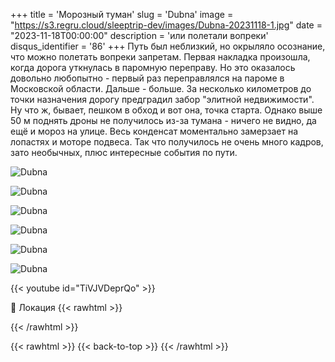 +++
title = 'Морозный туман'
slug = 'Dubna'
image = "https://s3.regru.cloud/sleeptrip-dev/images/Dubna-20231118-1.jpg"
date = "2023-11-18T00:00:00"
description = 'или полетали вопреки'
disqus_identifier = '86'
+++
Путь был неблизкий, но окрыляло осознание, что можно полетать вопреки запретам. Первая накладка произошла, когда дорога уткнулась в паромную переправу. Но это оказалось довольно любопытно - первый раз переправлялся на пароме в Московской области. Дальше - больше. За несколько километров до точки назначения дорогу предградил забор "элитной недвижимости". Ну что ж, бывает, пешком в обход и вот она, точка старта. Однако выше 50 м поднять дроны не получилось из-за тумана - ничего не видно, да ещё и мороз на улице. Весь конденсат моментально замерзает на лопастях и моторе подвеса. Так что получилось не очень много кадров, зато необычных, плюс интересные события по пути.

![Dubna](https://s3.regru.cloud/sleeptrip-dev/images/Dubna-20231118-2.jpg)

![Dubna](https://s3.regru.cloud/sleeptrip-dev/images/Dubna-20231118-3.jpg)

![Dubna](https://s3.regru.cloud/sleeptrip-dev/images/Dubna-20231118-4.jpg)

![Dubna](https://s3.regru.cloud/sleeptrip-dev/images/Dubna-20231118-5.jpg)

![Dubna](https://s3.regru.cloud/sleeptrip-dev/images/Dubna-20231118-6.jpg)

![Dubna](https://s3.regru.cloud/sleeptrip-dev/images/Dubna-20231118-7.jpg)

{{< youtube id="TiVJVDeprQo" >}}

📍 Локация
{{< rawhtml >}}
<div class="yandex-map-container">
<script type="text/javascript" charset="utf-8" async src="https://api-maps.yandex.ru/services/constructor/1.0/js/?um=constructor%3A1494ad64f441edeb196fde1a4cca8350cb3be4a61173e1dfcc0d8637ce2fd01e&amp;width=800&amp;height=400&amp;lang=ru_RU&amp;scroll=true"></script>
</div>
{{< /rawhtml >}}

{{< rawhtml >}}
{{< back-to-top >}}
{{< /rawhtml >}}
